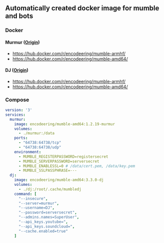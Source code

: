 ## Automatically created docker image for mumble and bots

### Docker

#### Murmur ([Origin](https://github.com/containerly/library/tree/master/library/murmur))

- https://hub.docker.com/r/encodeering/mumble-armhf/
- https://hub.docker.com/r/encodeering/mumble-amd64/

#### DJ ([Origin](https://github.com/matthieugrieger/mumbledj))

- https://hub.docker.com/r/encodeering/mumble-armhf/
- https://hub.docker.com/r/encodeering/mumble-amd64/

### Compose

```yml
version: '3'
services:
  murmur:
    image: encodeering/mumble-amd64:1.2.19-murmur
    volumes:
      - ./murmur:/data
    ports:
      - "64738:64738/tcp"
      - "64738:64738/udp"
    environment:
      - MUMBLE_REGISTERPASSWORD=registersecret
      - MUMBLE_SERVERPASSWORD=serversecret
      - MUMBLE_ENABLESSL=0 # /data/cert.pem, /data/key.pem
      - MUMBLE_SSLPASSPHRASE=---
  dj:
    image: encodeering/mumble-amd64:3.3.0-dj
    volumes:
      - ./dj:/root/.cache/mumbledj
    command: [
      "--insecure",
      "--server=murmur",
      "--username=DJ",
      "--password=serversecret",
      "--admins.names=SuperUser",
      "--api_keys.youtube=",
      "--api_keys.soundcloud=",
      "--cache.enabled=true"
    ]
```